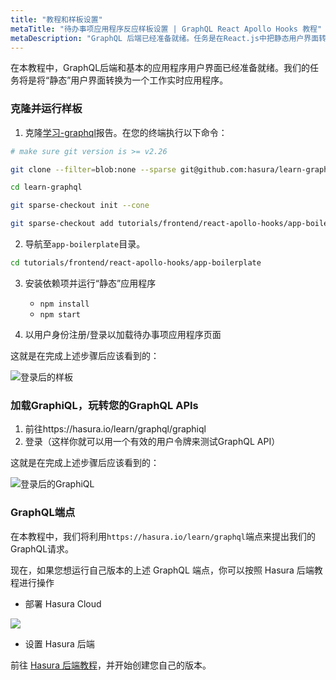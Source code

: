 ```yaml
---
title: "教程和样板设置"
metaTitle: "待办事项应用程序反应样板设置 | GraphQL React Apollo Hooks 教程"
metaDescription: "GraphQL 后端已经准备就绪。任务是在React.js中把静态用户界面转换为一个工作的实时应用程序"
---
```


在本教程中，GraphQL后端和基本的应用程序用户界面已经准备就绪。我们的任务将是将“静态”用户界面转换为一个工作实时应用程序。

### 克隆并运行样板

1. 克隆[学习-graphql](https://github.com/hasura/learn-graphql)报告。在您的终端执行以下命令：

```bash
# make sure git version is >= v2.26

git clone --filter=blob:none --sparse git@github.com:hasura/learn-graphql.git

cd learn-graphql

git sparse-checkout init --cone

git sparse-checkout add tutorials/frontend/react-apollo-hooks/app-boilerplate
```

2. 导航至`app-boilerplate`目录。

```bash
cd tutorials/frontend/react-apollo-hooks/app-boilerplate
```

3. 安装依赖项并运行“静态”应用程序
   - `npm install`
   - `npm start`

4. 以用户身份注册/登录以加载待办事项应用程序页面

这就是在完成上述步骤后应该看到的：

![登录后的样板](https://graphql-engine-cdn.hasura.io/learn-hasura/assets/graphql-react/boilerplate-after-login.png)

### 加载GraphiQL，玩转您的GraphQL APIs

1. 前往https://hasura.io/learn/graphql/graphiql
2. 登录（这样你就可以用一个有效的用户令牌来测试GraphQL API）

这就是在完成上述步骤后应该看到的：

![登录后的GraphiQL](https://graphql-engine-cdn.hasura.io/learn-hasura/assets/graphql-react/graphiql-after-login.png)

### GraphQL端点

在本教程中，我们将利用`https://hasura.io/learn/graphql`端点来提出我们的GraphQL请求。

现在，如果您想运行自己版本的上述 GraphQL 端点，你可以按照 Hasura 后端教程进行操作

- 部署 Hasura Cloud

<a href="https://cloud.hasura.io/?pg=learn-react&plcmt=body&tech=default" target="_blank"><img src="https://graphql-engine-cdn.hasura.io/assets/main-site/deploy-hasura-cloud.png" /></a>

- 设置 Hasura 后端

前往 [Hasura 后端教程](https://hasura.io/learn/graphql/hasura/setup/#hasuraconsole)，并开始创建您自己的版本。

